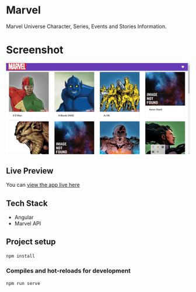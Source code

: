 # Marvel
Marvel Universe Character, Series, Events and Stories Information.
# Screenshot
![Img1](https://github.com/hraverkar/Marvel/blob/master/screenshot/msedge_KKCBemWPxd.jpg)
## Live Preview

You can [view the app live here](https://marvelccd.herokuapp.com/)

## Tech Stack

* Angular
* Marvel API

## Project setup
```
npm install
```

### Compiles and hot-reloads for development
```
npm run serve
```
